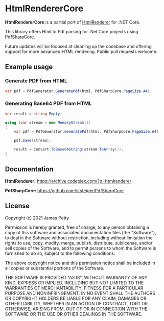 # HtmlRendererCore

**HtmlRendererCore** is a partial port of [HtmlRenderer](https://github.com/ArthurHub/HTML-Renderer) for .NET Core.

This library offers Html to Pdf parsing for .Net Core projects using [PdfSharpCore](https://github.com/ststeiger/PdfSharpCore).

Future updates will be focused at cleaning up the codebase and offering support for more advanced HTML rendering. Public pull requests welcome.


## Example usage 

### Generate PDF from HTML

```cs
var pdf = PdfGenerator.GeneratePdf(html, PdfSharpCore.PageSize.A4);
```

### Generating Base64 PDF from HTML

```cs
var result = string.Empty;

using (var stream = new MemoryStream())
{
    var pdf = PdfGenerator.GeneratePdf(html, PdfSharpCore.PageSize.A4);

    pdf.Save(stream);

    result = Convert.ToBase64String(stream.ToArray());
}
```

## Documentation

**HtmlRenderer:** https://archive.codeplex.com/?p=htmlrenderer

**PdfSharpCore:** https://github.com/ststeiger/PdfSharpCore


## License


Copyright (c) 2021 James Petty

Permission is hereby granted, free of charge, to any person obtaining a copy
of this software and associated documentation files (the "Software"), to deal
in the Software without restriction, including without limitation the rights
to use, copy, modify, merge, publish, distribute, sublicense, and/or sell
copies of the Software, and to permit persons to whom the Software is
furnished to do so, subject to the following conditions:

The above copyright notice and this permission notice shall be included in all
copies or substantial portions of the Software.

THE SOFTWARE IS PROVIDED "AS IS", WITHOUT WARRANTY OF ANY KIND, EXPRESS OR
IMPLIED, INCLUDING BUT NOT LIMITED TO THE WARRANTIES OF MERCHANTABILITY,
FITNESS FOR A PARTICULAR PURPOSE AND NONINFRINGEMENT. IN NO EVENT SHALL THE
AUTHORS OR COPYRIGHT HOLDERS BE LIABLE FOR ANY CLAIM, DAMAGES OR OTHER
LIABILITY, WHETHER IN AN ACTION OF CONTRACT, TORT OR OTHERWISE, ARISING FROM,
OUT OF OR IN CONNECTION WITH THE SOFTWARE OR THE USE OR OTHER DEALINGS IN THE
SOFTWARE.